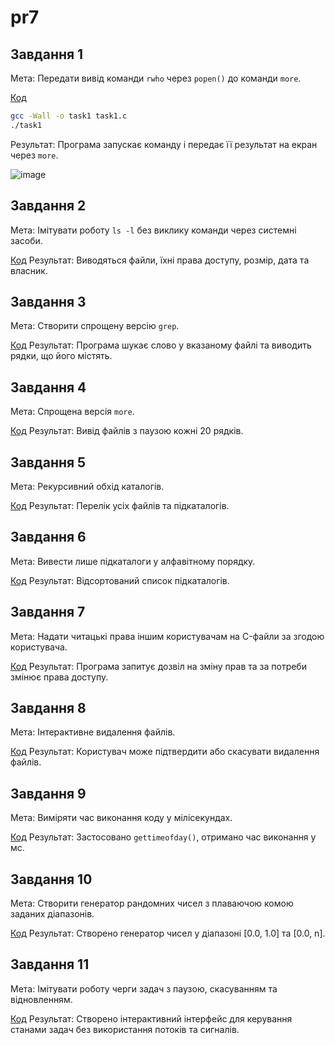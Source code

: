 # pr7

## Завдання 1
Мета: Передати вивід команди `rwho` через `popen()` до команди `more`.

[Код](https://github.com/VladHume/pr7/blob/main/task1.c)
```sh
gcc -Wall -o task1 task1.c
./task1
```
Результат: Програма запускає команду і передає її результат на екран через `more`.

![image](https://github.com/user-attachments/assets/54d1b221-f9f9-467f-b0d5-d1b7834b79d7)


## Завдання 2
Мета: Імітувати роботу `ls -l` без виклику команди через системні засоби.

[Код](https://github.com/VladHume/pr7/blob/main/task2.c)
Результат: Виводяться файли, їхні права доступу, розмір, дата та власник.


## Завдання 3
Мета: Створити спрощену версію `grep`.

[Код](https://github.com/VladHume/pr7/blob/main/task3.c)
Результат: Програма шукає слово у вказаному файлі та виводить рядки, що його містять.


## Завдання 4
Мета: Спрощена версія `more`.

[Код](https://github.com/VladHume/pr7/blob/main/task4.c)
Результат: Вивід файлів з паузою кожні 20 рядків.


## Завдання 5
Мета: Рекурсивний обхід каталогів.

[Код](https://github.com/VladHume/pr7/blob/main/task5.c)
Результат: Перелік усіх файлів та підкаталогів.


## Завдання 6
Мета: Вивести лише підкаталоги у алфавітному порядку.

[Код](https://github.com/VladHume/pr7/blob/main/task6.c)
Результат: Відсортований список підкаталогів.


## Завдання 7
Мета: Надати читацькі права іншим користувачам на C-файли за згодою користувача.

[Код](https://github.com/VladHume/pr7/blob/main/task7.c)
Результат: Програма запитує дозвіл на зміну прав та за потреби змінює права доступу.

## Завдання 8
Мета: Інтерактивне видалення файлів.

[Код](https://github.com/VladHume/pr7/blob/main/task8.c)
Результат: Користувач може підтвердити або скасувати видалення файлів.


## Завдання 9
Мета: Виміряти час виконання коду у мілісекундах.

[Код](https://github.com/VladHume/pr7/blob/main/task9.c)
Результат: Застосовано `gettimeofday()`, отримано час виконання у мс.


## Завдання 10
Мета: Створити генератор рандомних чисел з плаваючою комою заданих діапазонів.

[Код](https://github.com/VladHume/pr7/blob/main/task10.c)
Результат: Створено генератор чисел у діапазоні [0.0, 1.0] та [0.0, n].


## Завдання 11
Мета: Імітувати роботу черги задач з паузою, скасуванням та відновленням.

[Код](https://github.com/VladHume/pr7/blob/main/task11.c)
Результат: Створено інтерактивний інтерфейс для керування станами задач без використання потоків та сигналів.
